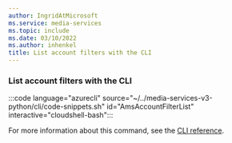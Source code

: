 ```yaml
---
author: IngridAtMicrosoft
ms.service: media-services
ms.topic: include
ms.date: 03/10/2022
ms.author: inhenkel
title: List account filters with the CLI
---
```


### List account filters with the CLI

:::code language="azurecli" source="~/../media-services-v3-python/cli/code-snippets.sh" id="AmsAccountFilterList" interactive="cloudshell-bash":::

For more information about this command, see the [CLI reference](/cli/azure/ams/account-filter?view=azure-cli-latest#az-ams-account-filter-list).
